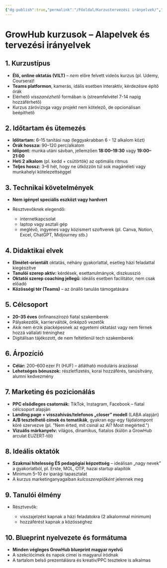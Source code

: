 ```yaml
---
{"dg-publish":true,"permalink":"/Főoldal/Kurzustervezési irányelvek/","dgShowBacklinks":true,"dgEnableSearch":true,"dgShowTags":true}
---
```



# GrowHub kurzusok – Alapelvek és tervezési irányelvek

## 1. Kurzustípus

* **Élő, online oktatás (VILT)** – *nem* előre felvett videós kurzus (pl. Udemy, Coursera)!
* **Teams platformon**, kamerás, idális esetben interaktív, kérdezésre építő órák
* Elérhető *visszanézhető* formában is (streamfelvétel 7-14 napig hozzáférhető)
* Kurzus záróvizsga vagy projekt nem kötelező, de opcionálisan beépíthető

## 2. Időtartam és ütemezés

* **Időtartam:** 6–15 tanítási nap (leggyakrabban 6 - 12 alkalom közt)
* **Órák hossza:** 90–120 perc/alkalom
* **Időpont:** munka utáni sávban, jellemzően **18:00–19:30** vagy **19:00–21:00**
* **Heti 2 alkalom** (pl. kedd + csütörtök) az optimális ritmus
* **Teljes hossz:** 3–6 hét, hogy ne ütközzön túl sok magánéleti vagy munkahelyi kötelezettséggel

## 3. Technikai követelmények

* **Nem igényel speciális eszközt vagy hardvert**
* Résztvevőknek elegendő:

  * internetkapcsolat
  * laptop vagy asztali gép
  * meglévő, ingyenes vagy közismert szoftverek (pl. Canva, Notion, Excel, ChatGPT, Midjourney stb.)

## 4. Didaktikai elvek

* **Elmélet-orientált** oktatás, néhány gyakorlattal, esetleg házi feladattal kiegészítve
* **Tanulói szerep aktív:** kérdések, esettanulmányok, diszkusszió
* **Oktatói szerep coaching jellegű**: ideális esetben facilitátor, nem csak előadó
* **Közösségi tér (Teams)** – az önálló tanulás támogatására

## 5. Célcsoport

* **20–35 éves** önfinanszírozó fiatal szakemberek
* Pályakezdők, karrierváltók, önképző vezetők
* Akik nem érzik piacképesnek az egyetemi oktatást vagy nem férnek hozzá vállalati tréninghez
* Digitálisan tájékozott, de nem feltétlenül tech szakemberek

## 6. Árpozíció

* **Célár:** 200–600 ezer Ft (HUF) – átlátható moduláris árazással
* **Lehetséges bónuszok:** részletfizetés, korai hozzáférés, tanúsítvány, alumni kedvezmény

## 7. Marketing és pozicionálás

* **PPC elsődleges csatornák:** TikTok, Instagram, Facebook – fiatal célcsoport alapján
* **Landing page + visszahívás/telefonos „closer” modell** (LABA alapján)
* **A/B tesztelhető címek és tematikák**, gyakran egy-egy fájdalompont köré szervezve (pl. "Nem érted, mit csinál az AI? Most megérted.")
* **Vizuális márkanyelv:** világos, dinamikus, fiatalos (külön a GrowHub arculat EUZERT-től)

## 8. Ideális oktatók

* **Szakmai hitelesség ÉS pedagógiai képzettség** – ideálisan „nagy nevek” a gyakorlatból, pl. Erste, MOL, OTP, hazai startup alapítók
* Minimum 5–10 év iparági tapasztalat
* A kurzus marketinganyagaiban *kulcsszereplőként* jelennek meg

## 9. Tanulói élmény

* Résztvevők:

  * visszajelzést kapnak a házi feladatokra (2 alkalommal minimum)
  * hozzáférést kapnak a közösséghez

## 10. Blueprint nyelvezete és formátuma

* **Minden végleges GrowHub blueprint magyar nyelvű**
* A szekciócímek és napok címei is magyarul íródnak
* A tartalom belső prezentálásra és kreatív/PPC tesztekre is alkalmas
